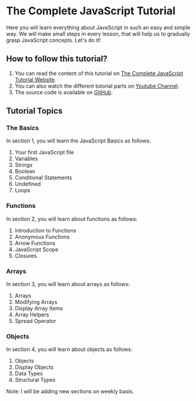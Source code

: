 # The Complete JavaScript Tutorial
Here you will learn everything about JavaScript in such an easy and simple way. We will make small steps in every lesson, that will help us to gradually grasp JavaScript concepts. Let's do it!

## How to follow this tutorial?
1. You can read the content of this tutorial on [The Complete JavaScript Tutorial Website](https://js.learnwithnaw.com).
2. You can also watch the different tutorial parts on [Youtube Channel](https://www.youtube.com/playlist?list=PLt0HRIA9i35unCc1FOzFGfioQ79Gr_HSU).
3. The source code is available on [GitHub](https://github.com/nawras92/the-complete-javascript-tutorial).

## Tutorial Topics

### The Basics
In section 1, you will learn the JavaScript Basics as follows:
1. Your first JavaScript file
2. Variables
3. Strings
4. Boolean
5. Conditional Statements
6. Undefined
7. Loops

### Functions
In section 2, you will learn about functions as follows:

1. Introduction to Functions
2. Anonymous Functions
3. Arrow Functions
4. JavaScript Scope
5. Closures

### Arrays
In section 3, you will learn about arrays as follows:

1. Arrays
2. Modifying Arrays
3. Display Array Items
4. Array Helpers
5. Spread Operator

### Objects
In section 4, you will learn about objects as follows:

1. Objects
2. Display Objects
3. Data Types
4. Structural Types



Note: I will be adding new sections on weekly basis.
